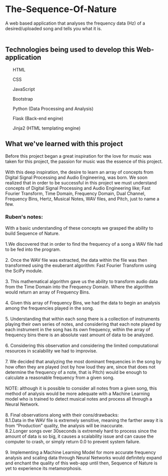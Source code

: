 # The-Sequence-Of-Nature
A web based application that analyses the frequency data (Hz) of a desired/uploaded song and tells you what it is.
<br>
<br>
## Technologies being used to develop this Web-application
<ul>HTML</ul>
<ul>CSS</ul>
<ul>JavaScript</ul>
<ul>Bootstrap</ul>
<ul>Python (Data Processing and Analysis)</ul>
<ul>Flask (Back-end engine)</ul>
<ul>Jinja2 (HTML templating engine)</ul>

## What we've learned with this project
Before this project began a great inspiration 
for the love for music was taken for this project, 
the passion for music was the essence of this project.
<br>
<br>
With this deep inspiration, the desire to learn an array 
of concepts from Digital Signal Processing and Audio 
Engineering, was born. We soon realized that in order to 
be successful in this project we must understand concepts 
of Digital Signal Processing and Audio Engineering like; 
Fast Fourier Transform, Time Domain, Frequency Domain, 
Dual Channel, Frequency Bins, Hertz, Musical Notes, WAV files, 
and Pitch, just to name a few.

### Ruben's notes:

With a basic understanding of these concepts we grasped the ability 
to build Sequence of Nature.
<br>
<br>
1.We discovered that in order to find the frequency of a song a WAV file 
had to be fed into the program.
<br>
<br>
2. Once the WAV file was extracted, the data within the file was then 
transformed using the exuberant algorithm: Fast Fourier Transform 
using the SciPy module.
<br>
<br>
3. This mathematical algorithm gave us the ability to transform audio 
data from the Time Domain into the Frequency Domain. Where the algorithm 
would return an array of Frequency Bins.
<br>
<br>
4. Given this array of Frequency Bins, we had the data to begin 
an analysis among the frequencies played in the song.
<br>
<br>
5. Understanding that within each song there is a collection of instruments 
playing their own series of notes, and considering that each note played 
by each instrument in the song has its own frequency, within the array of 
frequency bins there is an absolute vast amount of data to be analyzed.
<br>
<br>
6. Considering this observation and considering the limited computational 
resources in scalability we had to improvise.
<br>
<br>
7. We decided that analyzing the most dominant frequencies in the song by how 
often they are played (not by how loud they are, since that does not determine 
the frequency of a note, that is Pitch) would be enough to calculate a reasonable 
frequency from a given song.
<br>
<br>
NOTE: although it is possible to consider all notes from a given song, this method 
of analysis would be more adequate with a Machine Learning model who is trained to 
detect musical notes and process all through a Neural Network.
<br>
<br>
8. Final observations along with their cons/drawbacks:<br> 
8.1.Data in the WAV file is extremely sensitive, meaning the farther away it is from 
“Production” quality, the analysis will be inaccurate.<br>
8.2.Longer songs over 30seconds is extremely hard to process since the amount of data 
is so big, it causes a scalability issue and can cause the computer to crash, or simply 
return 0.0 to prevent system failure.
<br>
<br>
9. Implementing a Machine Learning Model for more accurate frequency analysis and scaling 
data through Neural Networks would definitely expand and enchant the quality of this web-app 
until then, Sequence of Nature is yet to experience its metamorphosis.

